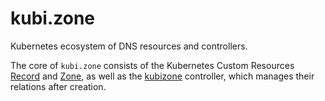 # kubi.zone
Kubernetes ecosystem of DNS resources and controllers.

The core of `kubi.zone` consists of the Kubernetes Custom Resources [Record](crds/kubi.zone/v1alpha1/records.kubi.zone.yaml) and [Zone](crds/kubi.zone/v1alpha1/zones.kubi.zone.yaml), as well as the [kubizone](kubizone/) controller, which manages their relations after creation.

